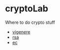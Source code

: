 # cryptoLab

Where to do crypto stuff


* [vigenere](vigenere/README.md)
* [rsa](rsa/README.md)
* [ec](ec/README.md)